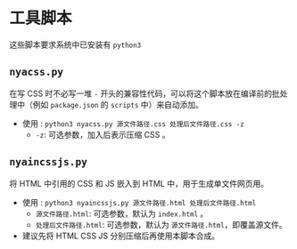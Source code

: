 # 工具脚本

这些脚本要求系统中已安装有 `python3`

## `nyacss.py`

在写 CSS 时不必写一堆 `-` 开头的兼容性代码，可以将这个脚本放在编译前的批处理中（例如 `package.json` 的 `scripts` 中）来自动添加。

- 使用 : `python3 nyacss.py 源文件路径.css 处理后文件路径.css -z`
  - `-z`: 可选参数，加入后表示压缩 CSS 。

## `nyaincssjs.py`

将 HTML 中引用的 CSS 和 JS 嵌入到 HTML 中，用于生成单文件网页用。

- 使用 : `python3 nyaincssjs.py 源文件路径.html 处理后文件路径.html`
  - `源文件路径.html`: 可选参数，默认为 `index.html` 。
  - `处理后文件路径.html`: 可选参数，默认为 `源文件路径.html`，即覆盖源文件。
- 建议先将 HTML CSS JS 分别压缩后再使用本脚本合成。